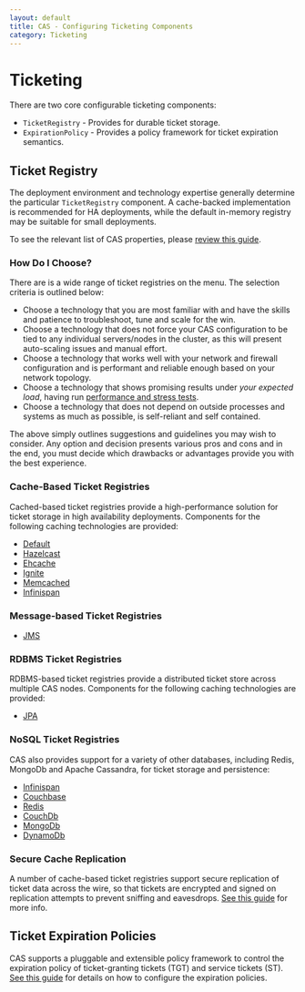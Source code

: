 ```yaml
---
layout: default
title: CAS - Configuring Ticketing Components
category: Ticketing
---
```


# Ticketing

There are two core configurable ticketing components:

* `TicketRegistry` - Provides for durable ticket storage.
* `ExpirationPolicy` - Provides a policy framework for ticket expiration semantics.

## Ticket Registry

The deployment environment and technology expertise generally determine the particular `TicketRegistry` component. A cache-backed implementation is recommended for HA deployments, while the default in-memory registry may be suitable for small deployments.

To see the relevant list of CAS properties, please [review this guide](../configuration/Configuration-Properties.html#ticket-registry).

### How Do I Choose?

There are is a wide range of ticket registries on the menu. The selection criteria is outlined below:

- Choose a technology that you are most familiar with and have the skills and patience to troubleshoot, tune and scale for the win. 
- Choose a technology that does not force your CAS configuration to be tied to any individual servers/nodes in the cluster, as this will present auto-scaling issues and manual effort.
- Choose a technology that works well with your network and firewall configuration and is performant and reliable enough based on your network topology.
- Choose a technology that shows promising results under *your expected load*, having run [performance and stress tests](../high_availability/High-Availability-Performance-Testing.html).
- Choose a technology that does not depend on outside processes and systems as much as possible, is self-reliant and self contained.

The above simply outlines suggestions and guidelines you may wish to consider. Any option and decision presents various pros and cons and in the end, you must decide which drawbacks or advantages provide you with the best experience.

### Cache-Based Ticket Registries

Cached-based ticket registries provide a high-performance solution for ticket storage in high availability
deployments. Components for the following caching technologies are provided:

* [Default](Default-Ticket-Registry.html)
* [Hazelcast](Hazelcast-Ticket-Registry.html)
* [Ehcache](Ehcache-Ticket-Registry.html)
* [Ignite](Ignite-Ticket-Registry.html)
* [Memcached](Memcached-Ticket-Registry.html)
* [Infinispan](Infinispan-Ticket-Registry.html)

### Message-based Ticket Registries

* [JMS](Messaging-JMS-Ticket-Registry.html)

### RDBMS Ticket Registries

RDBMS-based ticket registries provide a distributed ticket store across multiple CAS nodes.
Components for the following caching technologies are provided:

* [JPA](JPA-Ticket-Registry.html)

### NoSQL Ticket Registries

CAS also provides support for a variety of other databases, including Redis, MongoDb and Apache
Cassandra, for ticket storage and persistence:

* [Infinispan](Infinispan-Ticket-Registry.html)
* [Couchbase](Couchbase-Ticket-Registry.html)
* [Redis](Redis-Ticket-Registry.html)
* [CouchDb](CouchDb-Ticket-Registry.html)
* [MongoDb](MongoDb-Ticket-Registry.html)
* [DynamoDb](DynamoDb-Ticket-Registry.html)

### Secure Cache Replication

A number of cache-based ticket registries support secure replication of ticket data across the wire,
so that tickets are encrypted and signed on replication attempts to prevent sniffing and eavesdrops.
[See this guide](../installation/Ticket-Registry-Replication-Encryption.html) for more info.

## Ticket Expiration Policies

CAS supports a pluggable and extensible policy framework to control the expiration policy of
ticket-granting tickets (TGT) and service tickets (ST).
[See this guide](Configuring-Ticket-Expiration-Policy.html) for details on how to configure the expiration policies.
